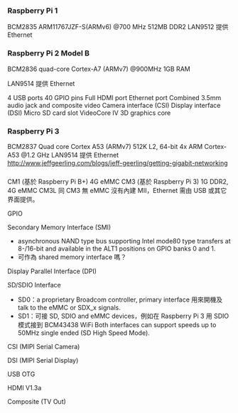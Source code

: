 ### Raspberry Pi 1
BCM2835 ARM11767JZF-S(ARMv6) @700 MHz 512MB DDR2
LAN9512 提供 Ethernet

### Raspberry Pi 2 Model B
BCM2836 quad-core Cortex-A7 (ARMv7) @900MHz
1GB RAM

LAN9514 提供 Ethernet

4 USB ports
40 GPIO pins
Full HDMI port
Ethernet port
Combined 3.5mm audio jack and composite video
Camera interface (CSI)
Display interface (DSI)
Micro SD card slot
VideoCore IV 3D graphics core

### Raspberry Pi 3
BCM2837 Quad core Cortex A53 (ARMv7) 512K L2, 64-bit 4x ARM Cortex-A53 @1.2 GHz
LAN9514 提供 Ethernet
http://www.jeffgeerling.com/blogs/jeff-geerling/getting-gigabit-networking


###
CM1 (基於 Raspberry Pi B+) 4G eMMC
CM3 (基於 Raspberry Pi 3) 1G DDR2, 4G eMMC
CM3L 同 CM3 無 eMMC
沒有內建 MII，Ethernet 需由 USB 或其它界面提供。

GPIO

Secondary Memory Interface (SMI)
* asynchronous NAND type bus supporting Intel mode80 type transfers at 8-/16-bit and available in the ALT1 positions on GPIO banks 0 and 1.
* 可作為 shared memory interface 嗎？

Display Parallel Interface (DPI)

SD/SDIO Interface
* SD0：a proprietary Broadcom controller, primary interface 用來開機及 talk to the eMMC or SDX_x signals.
* SD1：可接 SD, SDIO and eMMC devices，例如在 Raspberry Pi 3 用 SDIO 模式接到 BCM43438 WiFi
Both interfaces can support speeds up to 50MHz single ended (SD High Speed Mode).

CSI (MIPI Serial Camera)

DSI (MIPI Serial Display)

USB OTG

HDMI V1.3a

Composite (TV Out)
